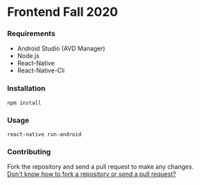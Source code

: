 # Frontend Fall 2020

### Requirements
- Android Studio (AVD Manager)
- Node.js
- React-Native
- React-Native-Cli

### Installation
```
npm install
```

### Usage
```
react-native run-android
```

### Contributing
Fork the repository and send a pull request to make any changes.  
[Don't know how to fork a repository or send a pull request?](https://guides.github.com/activities/forking/)
